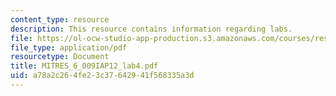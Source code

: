 ```yaml
---
content_type: resource
description: This resource contains information regarding labs.
file: https://ol-ocw-studio-app-production.s3.amazonaws.com/courses/res-6-009-how-to-process-analyze-and-visualize-data-january-iap-2012/a78a2c264fe23c37642941f568335a3d_MITRES_6_009IAP12_lab4.pdf
file_type: application/pdf
resourcetype: Document
title: MITRES_6_009IAP12_lab4.pdf
uid: a78a2c26-4fe2-3c37-6429-41f568335a3d
---
```


